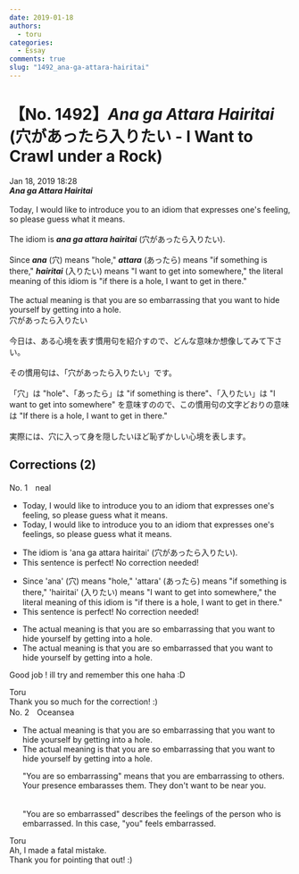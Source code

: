 ```yaml
---
date: 2019-01-18
authors:
  - toru
categories:
  - Essay
comments: true
slug: "1492_ana-ga-attara-hairitai"
---
```


# 【No. 1492】<strong><em>Ana ga Attara Hairitai</strong></em> (穴があったら入りたい - I Want to Crawl under a Rock)
<div class="date">Jan 18, 2019 18:28</div>
<div id="post"><div id="body_show_ori">
<strong><em>Ana ga Attara Hairitai</strong></em><br/><br/>Today, I would like to introduce you to an idiom that expresses one's feeling, so please guess what it means.<br/><br/>The idiom is <strong><em>ana ga attara hairitai</em></strong> (穴があったら入りたい).<br/><br/>Since <strong><em>ana</em></strong> (穴) means "hole," <strong><em>attara</em></strong> (あったら) means "if something is there," <strong><em>hairitai</em></strong> (入りたい) means "I want to get into somewhere," the literal meaning of this idiom is "if there is a hole, I want to get in there."<br/><br/>The actual meaning is that you are so embarrassing that you want to hide yourself by getting into a hole.
</div></div>

<!-- more -->

<div id="post_ja"><div id="body_show_mo">
穴があったら入りたい<br/><br/>今日は、ある心境を表す慣用句を紹介すので、どんな意味か想像してみて下さい。<br/><br/>その慣用句は、「穴があったら入りたい」です。<br/><br/>「穴」は "hole"、「あったら」は "if something is there"、「入りたい」は "I want to get into somewhere" を意味すのので、この慣用句の文字どおりの意味は "If there is a hole, I want to get in there."<br/><br/>実際には、穴に入って身を隠したいほど恥ずかしい心境を表します。
</div></div>

## Corrections (2)
<div id="block"><div class="first_name"> No. 1　<span class="just_name">neal</span></div><div id="block2">
<ul class="correction_field">
<li class="incorrect">Today, I would like to introduce you to an idiom that expresses one's feeling, so please guess what it means.</li>
<li class="corrected correct">
Today, I would like to introduce you to an idiom that expresses one's <span class="f_red">feelings</span>, so please guess what it means.
</li>
</ul>
<ul class="correction_field">
<li class="incorrect">The idiom is 'ana ga attara hairitai' (穴があったら入りたい).</li>
<li class="corrected perfect">This sentence is perfect! No correction needed!</li>
</ul>
<ul class="correction_field">
<li class="incorrect">Since 'ana' (穴) means "hole," 'attara' (あったら) means "if something is there," 'hairitai' (入りたい) means "I want to get into somewhere," the literal meaning of this idiom is "if there is a hole, I want to get in there."</li>
<li class="corrected perfect">This sentence is perfect! No correction needed!</li>
</ul>
<ul class="correction_field">
<li class="incorrect">The actual meaning is that you are so embarrassing that you want to hide yourself by getting into a hole.</li>
<li class="corrected correct">
The actual meaning is that you are so <span class="f_red">embarrassed </span>that you want to hide yourself by getting into a hole.
</li>
</ul>
<p class="comment_small">
 Good job !  ill try and remember this one haha :D
</p>

</div><div class="name"><span class="just_name">Toru</span><br>
Thank you so much for the correction! :)
</div>
</div>
<div id="block"><div class="first_name"> No. 2　<span class="just_name">Oceansea</span></div><div id="block2">
<ul class="correction_field">
<li class="incorrect">The actual meaning is that you are so embarrassing that you want to hide yourself by getting into a hole.</li>
<li class="corrected correct">
The actual meaning is that you are so embarrassing that you want to hide yourself by getting into a hole.
<p class="correction_comment">"You are so embarrassing" means that you are embarrassing to others. Your presence embarasses them. They don't want to be near you.<br/><br/><br/>"You are so embarrassed" describes the feelings of the person who is embarrassed. In this case, "you" feels embarrassed.</p>
</li>
</ul>
</div><div class="name"><span class="just_name">Toru</span><br>
Ah, I made a fatal mistake.<br/>Thank you for pointing that out! :)
</div>
</div>
